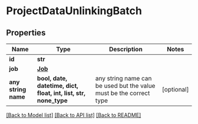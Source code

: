 # ProjectDataUnlinkingBatch


## Properties
Name | Type | Description | Notes
------------ | ------------- | ------------- | -------------
**id** | **str** |  | 
**job** | [**Job**](Job.md) |  | 
**any string name** | **bool, date, datetime, dict, float, int, list, str, none_type** | any string name can be used but the value must be the correct type | [optional]

[[Back to Model list]](../README.md#documentation-for-models) [[Back to API list]](../README.md#documentation-for-api-endpoints) [[Back to README]](../README.md)



